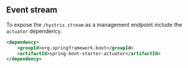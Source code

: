 ## Event stream

To expose the `/hystrix.stream` as a management endpoint include the `actuator` dependency.
```xml
<dependency>
    <groupId>org.springframework.boot</groupId>
    <artifactId>spring-boot-starter-actuator</artifactId>
</dependency>
```
